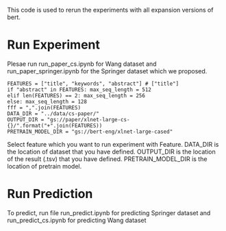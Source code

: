 This code is used to rerun the experiments with all expansion versions of bert. 

# Run Experiment
Plesae run run_paper_cs.ipynb for Wang dataset and run_paper_springer.ipynb for the Springer dataset which we proposed.
```
FEATURES = ["title", "keywords", "abstract"] # ["title"]
if "abstract" in FEATURES: max_seq_length = 512
elif len(FEATURES) == 2: max_seq_length = 256
else: max_seq_length = 128
fff = ",".join(FEATURES)
DATA_DIR = "../data/cs-paper/"
OUTPUT_DIR = "gs://paper/xlnet-large-cs-{}/".format("+".join(FEATURES))
PRETRAIN_MODEL_DIR = "gs://bert-eng/xlnet-large-cased"
```
Select feature which you want to run experiment with Feature. DATA_DIR is the location of dataset that you have defined. OUTPUT_DIR is the location of the result (.tsv) that you have defined. PRETRAIN_MODEL_DIR is the location of pretrain model.

# Run Prediction
To predict, run file run_predict.ipynb for predicting Springer dataset and run_predict_cs.ipynb for predicting Wang dataset



